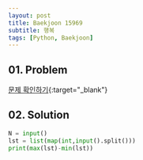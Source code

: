 ```yaml
---
layout: post
title: Baekjoon 15969
subtitle: 행복
tags: [Python, Baekjoon]
---
```


## 01. Problem

[문제 확인하기](https://www.acmicpc.net/problem/15969){:target="_blank"}

## 02. Solution

```Python
N = input()
lst = list(map(int,input().split()))
print(max(lst)-min(lst))
```
